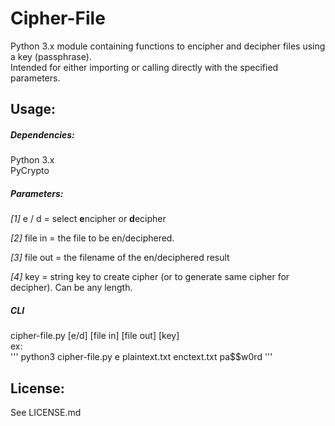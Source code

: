 # Cipher-File

Python 3.x module containing functions to encipher and decipher files using a key (passphrase).<br />
Intended for either importing or calling directly with the specified parameters.

## Usage:


##### Dependencies:
 
Python 3.x<br />
PyCrypto

##### Parameters:

*[1]*  e / d = select **e**ncipher or **d**ecipher

*[2]*  file in = the file to be en/deciphered.

*[3]*  file out = the filename of the en/deciphered result

*[4]*  key = string key to create cipher (or to generate same cipher for decipher). Can be any length.
 
 
##### CLI

cipher-file.py [e/d] [file in] [file out] [key]<br />
ex:<br />
'''
 python3 cipher-file.py e plaintext.txt enctext.txt pa$$w0rd
'''

## License:

  See LICENSE.md